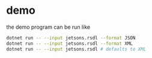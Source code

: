 # demo

the demo program can be run like

```sh
dotnet run -- --input jetsons.rsdl --format JSON
dotnet run -- --input jetsons.rsdl --format XML
dotnet run -- --input jetsons.rsdl # defaults to XML
```
